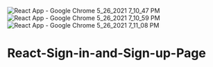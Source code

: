 ![React App - Google Chrome 5_26_2021 7_10_47 PM](https://user-images.githubusercontent.com/69891196/119671178-31b04580-be57-11eb-8eb6-dc19687dbdaf.png)
![React App - Google Chrome 5_26_2021 7_10_59 PM](https://user-images.githubusercontent.com/69891196/119671185-337a0900-be57-11eb-89f5-b2381b1848b4.png)
![React App - Google Chrome 5_26_2021 7_11_08 PM](https://user-images.githubusercontent.com/69891196/119671188-34129f80-be57-11eb-8a73-54650a0df17a.png)
# React-Sign-in-and-Sign-up-Page
